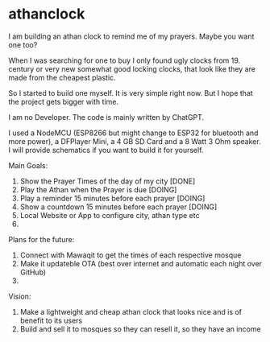 # athanclock

I am building an athan clock to remind me of my prayers. Maybe you want one too? 

When I was searching for one to buy I only found ugly clocks from 19. century or very new somewhat good locking clocks, that look like they are made from the cheapest plastic.

So I started to build one myself. It is very simple right now. But I hope that the project gets bigger with time. 

I am no Developer. The code is mainly written by ChatGPT. 

I used a NodeMCU (ESP8266 but might change to ESP32 for bluetooth and more power), a DFPlayer Mini, a 4 GB SD Card and a 8 Watt 3 Ohm speaker. 
I will provide schematics if you want to build it for yourself.

Main Goals: 

1. Show the Prayer Times of the day of my city [DONE]
2. Play the Athan when the Prayer is due [DOING]
3. Play a reminder 15 minutes before each prayer [DOING]
4. Show a countdown 15 minutes before each prayer [DOING]
5. Local Website or App to configure city, athan type etc
6. 


Plans for the future: 
1. Connect with Mawaqit to get the times of each respective mosque
2. Make it updateble OTA (best over internet and automatic each night over GitHub)
3. 

Vision: 
1. Make a lightweight and cheap athan clock that looks nice and is of benefit to its users
2. Build and sell it to mosques so they can resell it, so they have an income
